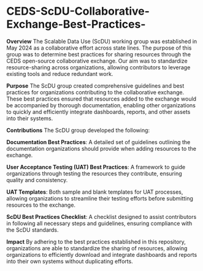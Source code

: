 # CEDS-ScDU-Collaborative-Exchange-Best-Practices-
**Overview**
The Scalable Data Use (ScDU) working group was established in May 2024 as a collaborative effort across state lines. The purpose of this group was to determine best practices for sharing resources through the CEDS open-source collaborative exchange. Our aim was to standardize resource-sharing across organizations, allowing contributors to leverage existing tools and reduce redundant work.

**Purpose**
The ScDU group created comprehensive guidelines and best practices for organizations contributing to the collaborative exchange. These best practices ensured that resources added to the exchange would be accompanied by thorough documentation, enabling other organizations to quickly and efficiently integrate dashboards, reports, and other assets into their systems.

**Contributions**
The ScDU group developed the following:

**Documentation Best Practices**: A detailed set of guidelines outlining the documentation organizations should provide when adding resources to the exchange.

**User Acceptance Testing (UAT) Best Practices**: A framework to guide organizations through testing the resources they contribute, ensuring quality and consistency.

**UAT Templates**: Both sample and blank templates for UAT processes, allowing organizations to streamline their testing efforts before submitting resources to the exchange.

**ScDU Best Practices Checklist**: A checklist designed to assist contributors in following all necessary steps and guidelines, ensuring compliance with the ScDU standards.

**Impact**
By adhering to the best practices established in this repository, organizations are able to standardize the sharing of resources, allowing organizations to efficiently download and integrate dashboards and reports into their own systems without duplicating efforts.
